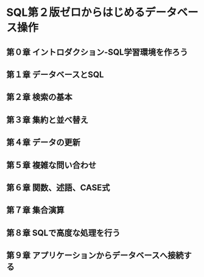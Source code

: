 # SQL第２版ゼロからはじめるデータベース操作

## 第０章 イントロダクション-SQL学習環境を作ろう

## 第１章 データベースとSQL

## 第２章 検索の基本

## 第３章 集約と並べ替え

## 第４章 データの更新

## 第５章 複雑な問い合わせ

## 第６章 関数、述語、CASE式

## 第７章 集合演算

## 第８章 SQLで高度な処理を行う

## 第９章 アプリケーションからデータベースへ接続する
